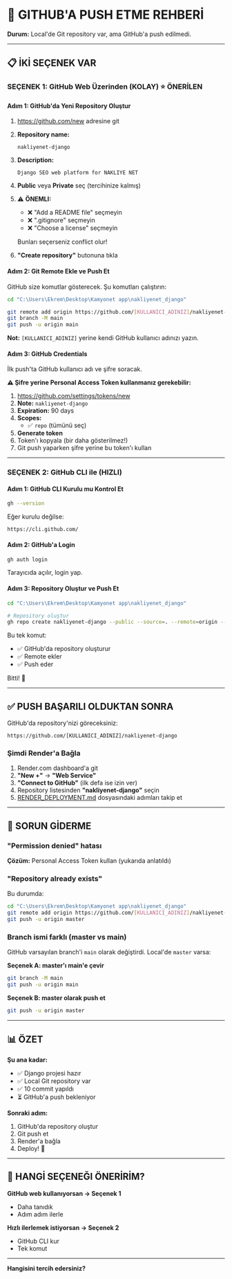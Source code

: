 # 🔗 GITHUB'A PUSH ETME REHBERİ

**Durum:** Local'de Git repository var, ama GitHub'a push edilmedi.

---

## 📋 İKİ SEÇENEK VAR

### SEÇENEK 1: GitHub Web Üzerinden (KOLAY) ⭐ ÖNERİLEN

#### Adım 1: GitHub'da Yeni Repository Oluştur

1. https://github.com/new adresine git
2. **Repository name:**
   ```
   nakliyenet-django
   ```
3. **Description:**
   ```
   Django SEO web platform for NAKLIYE NET
   ```
4. **Public** veya **Private** seç (tercihinize kalmış)
5. ⚠️ **ÖNEMLI:**
   - ❌ "Add a README file" seçmeyin
   - ❌ ".gitignore" seçmeyin
   - ❌ "Choose a license" seçmeyin

   Bunları seçerseniz conflict olur!

6. **"Create repository"** butonuna tıkla

#### Adım 2: Git Remote Ekle ve Push Et

GitHub size komutlar gösterecek. Şu komutları çalıştırın:

```bash
cd "C:\Users\Ekrem\Desktop\Kamyonet app\nakliyenet_django"

git remote add origin https://github.com/[KULLANICI_ADINIZ]/nakliyenet-django.git
git branch -M main
git push -u origin main
```

**Not:** `[KULLANICI_ADINIZ]` yerine kendi GitHub kullanıcı adınızı yazın.

#### Adım 3: GitHub Credentials

İlk push'ta GitHub kullanıcı adı ve şifre soracak.

**⚠️ Şifre yerine Personal Access Token kullanmanız gerekebilir:**

1. https://github.com/settings/tokens/new
2. **Note:** `nakliyenet-django`
3. **Expiration:** 90 days
4. **Scopes:**
   - ✅ `repo` (tümünü seç)
5. **Generate token**
6. Token'ı kopyala (bir daha gösterilmez!)
7. Git push yaparken şifre yerine bu token'ı kullan

---

### SEÇENEK 2: GitHub CLI ile (HIZLI)

#### Adım 1: GitHub CLI Kurulu mu Kontrol Et

```bash
gh --version
```

Eğer kurulu değilse:
```
https://cli.github.com/
```

#### Adım 2: GitHub'a Login

```bash
gh auth login
```

Tarayıcıda açılır, login yap.

#### Adım 3: Repository Oluştur ve Push Et

```bash
cd "C:\Users\Ekrem\Desktop\Kamyonet app\nakliyenet_django"

# Repository oluştur
gh repo create nakliyenet-django --public --source=. --remote=origin --push
```

Bu tek komut:
- ✅ GitHub'da repository oluşturur
- ✅ Remote ekler
- ✅ Push eder

Bitti! 🎉

---

## ✅ PUSH BAŞARILI OLDUKTAN SONRA

GitHub'da repository'nizi göreceksiniz:
```
https://github.com/[KULLANICI_ADINIZ]/nakliyenet-django
```

### Şimdi Render'a Bağla

1. Render.com dashboard'a git
2. **"New +"** → **"Web Service"**
3. **"Connect to GitHub"** (ilk defa ise izin ver)
4. Repository listesinden **"nakliyenet-django"** seçin
5. [RENDER_DEPLOYMENT.md](RENDER_DEPLOYMENT.md) dosyasındaki adımları takip et

---

## 🔧 SORUN GİDERME

### "Permission denied" hatası

**Çözüm:** Personal Access Token kullan (yukarıda anlatıldı)

### "Repository already exists"

Bu durumda:
```bash
cd "C:\Users\Ekrem\Desktop\Kamyonet app\nakliyenet_django"
git remote add origin https://github.com/[KULLANICI_ADINIZ]/nakliyenet-django.git
git push -u origin master
```

### Branch ismi farklı (master vs main)

GitHub varsayılan branch'i `main` olarak değiştirdi. Local'de `master` varsa:

**Seçenek A: master'ı main'e çevir**
```bash
git branch -M main
git push -u origin main
```

**Seçenek B: master olarak push et**
```bash
git push -u origin master
```

---

## 📊 ÖZET

**Şu ana kadar:**
- ✅ Django projesi hazır
- ✅ Local Git repository var
- ✅ 10 commit yapıldı
- ⏳ GitHub'a push bekleniyor

**Sonraki adım:**
1. GitHub'da repository oluştur
2. Git push et
3. Render'a bağla
4. Deploy! 🚀

---

## 🎯 HANGİ SEÇENEĞI ÖNERİRİM?

**GitHub web kullanıyorsan → Seçenek 1**
- Daha tanıdık
- Adım adım ilerle

**Hızlı ilerlemek istiyorsan → Seçenek 2**
- GitHub CLI kur
- Tek komut

---

**Hangisini tercih edersiniz?**

